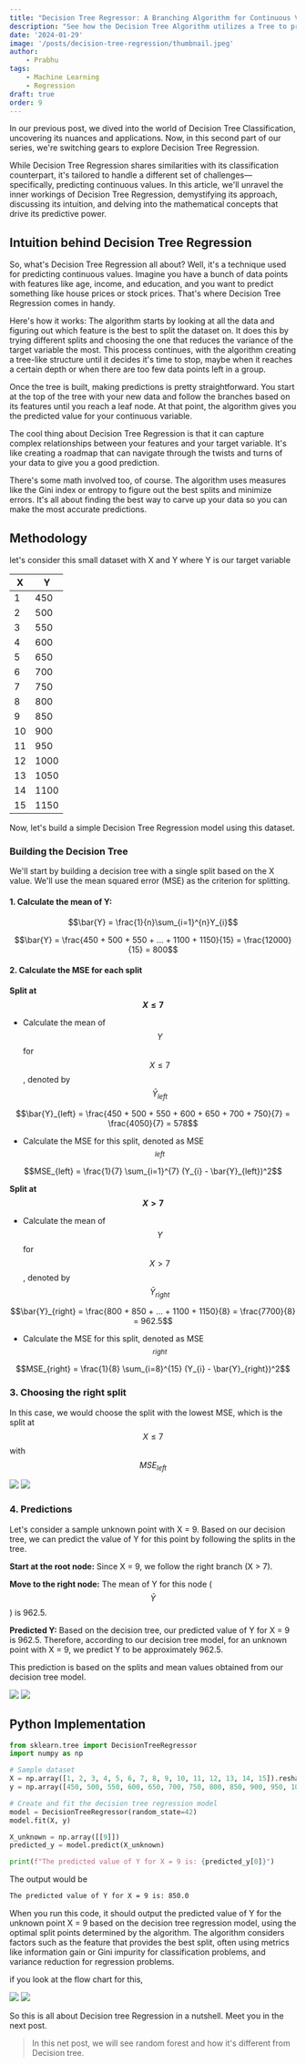 ```yaml
---
title: "Decision Tree Regressor: A Branching Algorithm for Continuous Values"
description: "See how the Decision Tree Algorithm utilizes a Tree to predict continuous values and learn to implement it using python and scikit learn"
date: '2024-01-29'
image: '/posts/decision-tree-regression/thumbnail.jpeg'
author:
    - Prabhu
tags: 
    - Machine Learning
    - Regression
draft: true
order: 9
---
```


In our previous post, we dived into the world of Decision Tree Classification, uncovering its nuances and applications. Now, in this second part of our series, we're switching gears to explore Decision Tree Regression.

While Decision Tree Regression shares similarities with its classification counterpart, it's tailored to handle a different set of challenges—specifically, predicting continuous values. In this article, we'll unravel the inner workings of Decision Tree Regression, demystifying its approach, discussing its intuition, and delving into the mathematical concepts that drive its predictive power.

## Intuition behind Decision Tree Regression

So, what's Decision Tree Regression all about? Well, it's a technique used for predicting continuous values. Imagine you have a bunch of data points with features like age, income, and education, and you want to predict something like house prices or stock prices. That's where Decision Tree Regression comes in handy.

Here's how it works: The algorithm starts by looking at all the data and figuring out which feature is the best to split the dataset on. It does this by trying different splits and choosing the one that reduces the variance of the target variable the most. This process continues, with the algorithm creating a tree-like structure until it decides it's time to stop, maybe when it reaches a certain depth or when there are too few data points left in a group.

Once the tree is built, making predictions is pretty straightforward. You start at the top of the tree with your new data and follow the branches based on its features until you reach a leaf node. At that point, the algorithm gives you the predicted value for your continuous variable.

The cool thing about Decision Tree Regression is that it can capture complex relationships between your features and your target variable. It's like creating a roadmap that can navigate through the twists and turns of your data to give you a good prediction.

There's some math involved too, of course. The algorithm uses measures like the Gini index or entropy to figure out the best splits and minimize errors. It's all about finding the best way to carve up your data so you can make the most accurate predictions.

## Methodology

let's consider this small dataset with X and Y where Y is our target variable

| X  | Y   |
|----|-----|
| 1  | 450 |
| 2  | 500 |
| 3  | 550 |
| 4  | 600 |
| 5  | 650 |
| 6  | 700 |
| 7  | 750 |
| 8  | 800 |
| 9  | 850 |
| 10 | 900 |
| 11 | 950 |
| 12 | 1000|
| 13 | 1050|
| 14 | 1100|
| 15 | 1150|


Now, let's build a simple Decision Tree Regression model using this dataset.

### Building the Decision Tree

We'll start by building a decision tree with a single split based on the X value. We'll use the mean squared error (MSE) as the criterion for splitting.

#### 1. Calculate the mean of Y:

```math
\bar{Y} = \frac{1}{n}\sum_{i=1}^{n}Y_{i}
```

```math
\bar{Y} = \frac{450 + 500 + 550 + ... + 1100 + 1150}{15} = \frac{12000}{15} = 800
```

#### 2. Calculate the MSE for each split

**Split at $$X \leq 7$$**
- Calculate the mean of $$Y$$ for $$X \leq 7$$, denoted by $$\bar{Y}_{left}$$

```math
\bar{Y}_{left} = \frac{450 + 500 + 550 + 600 + 650 + 700 + 750}{7} = \frac{4050}{7} = 578
```

- Calculate the MSE for this split, denoted as MSE<sub>$$left$$</sub>

```math
MSE_{left} = \frac{1}{7} \sum_{i=1}^{7} (Y_{i} - \bar{Y}_{left})^2
```

**Split at $$X > 7$$**
- Calculate the mean of $$Y$$ for $$X > 7$$, denoted by $$\bar{Y}_{right}$$

```math
\bar{Y}_{right} = \frac{800 + 850 + ... + 1100 + 1150}{8} = \frac{7700}{8} = 962.5
```

- Calculate the MSE for this split, denoted as MSE<sub>$$right$$</sub>

```math
MSE_{right} = \frac{1}{8} \sum_{i=8}^{15} (Y_{i} - \bar{Y}_{right})^2
```

### 3. Choosing the right split

In this case, we would choose the split with the lowest MSE, which is the split at $$X \leq 7$$ with $$MSE_{left}$$


![](/posts/decision-tree-regression/--light-flow-1.png)
![](/posts/decision-tree-regression/--dark-flow-1.png)


### 4. Predictions

Let's consider a sample unknown point with X = 9. Based on our decision tree, we can predict the value of Y for this point by following the splits in the tree.

**Start at the root node:**
Since X = 9, we follow the right branch (X > 7).

**Move to the right node:**
The mean of Y for this node ($$\bar{Y}$$) is 962.5.

**Predicted Y:**
Based on the decision tree, our predicted value of Y for X = 9 is 962.5.
Therefore, according to our decision tree model, for an unknown point with X = 9, we predict Y to be approximately 962.5.

This prediction is based on the splits and mean values obtained from our decision tree model.

![](/posts/decision-tree-regression/--light-flow-2.png)
![](/posts/decision-tree-regression/--dark-flow-2.png)

## Python Implementation

```py
from sklearn.tree import DecisionTreeRegressor
import numpy as np

# Sample dataset
X = np.array([1, 2, 3, 4, 5, 6, 7, 8, 9, 10, 11, 12, 13, 14, 15]).reshape(-1, 1)
y = np.array([450, 500, 550, 600, 650, 700, 750, 800, 850, 900, 950, 1000, 1050, 1100, 1150])

# Create and fit the decision tree regression model
model = DecisionTreeRegressor(random_state=42)
model.fit(X, y)

X_unknown = np.array([[9]])
predicted_y = model.predict(X_unknown)

print(f"The predicted value of Y for X = 9 is: {predicted_y[0]}")
```

The output would be

```sh
The predicted value of Y for X = 9 is: 850.0
```

When you run this code, it should output the predicted value of Y for the unknown point X = 9 based on the decision tree regression model, using the optimal split points determined by the algorithm. The algorithm considers factors such as the feature that provides the best split, often using metrics like information gain or Gini impurity for classification problems, and variance reduction for regression problems.

if you look at the flow chart for this,

![](/posts/decision-tree-regression/--light-flow-3.png)
![](/posts/decision-tree-regression/--dark-flow-3.png)


So this is all about Decision tree Regression in a nutshell. Meet you in the next post.

> In this net post, we will see random forest and how it's different from Decision tree.